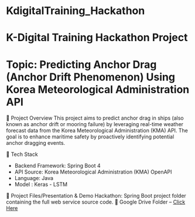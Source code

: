 # KdigitalTraining_Hackathon
# K-Digital Training Hackathon Project
# Topic: Predicting Anchor Drag (Anchor Drift Phenomenon) Using Korea Meteorological Administration API

🌊 Project Overview
This project aims to predict anchor drag in ships (also known as anchor drift or mooring failure) by leveraging real-time weather forecast data from the Korea Meteorological Administration (KMA) API.
The goal is to enhance maritime safety by proactively identifying potential anchor dragging events.

🚀 Tech Stack
- Backend Framework: Spring Boot 4 
- API Source: Korea Meteorological Administration (KMA) OpenAPI
- Language: Java
- Model : Keras - LSTM


📁 Project Files/Presentation & Demo
Hackathon: Spring Boot project folder containing the full web service source code.
🔗 Google Drive Folder – [Click Here ](https://drive.google.com/drive/folders/12Fq4zagDFdTW_pD9MvrDjsIG8Z_VK5wk)


